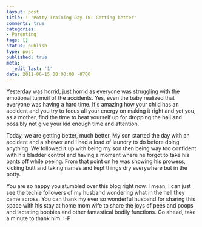 ```yaml
---
layout: post
title: ! 'Potty Training Day 10: Getting better'
comments: true
categories:
- Parenting
tags: []
status: publish
type: post
published: true
meta:
  _edit_last: '1'
date: 2011-06-15 00:00:00 -0700
---
```

Yesterday was horrid, just horrid as everyone was struggling with the emotional turmoil of the accidents.  Yes, even the baby realized that everyone was having a hard time.  It's amazing how your child has an accident and you try to focus all your energy on making it right and yet you, as a mother, find the time to beat yourself up for dropping the ball and possibly not give your kid enough time and attention.  

Today, we are getting better, much better.  My son started the day with an accident and a shower and I had a load of laundry to do before doing anything.  We followed it up with being my son then being way too confident with his bladder control and having a moment where he forgot to take his pants off while peeing.  From that point on he was showing his prowess, kicking butt and taking names and kept things dry everywhere but in the potty.  

You are so happy you stumbled over this blog right now.  I mean, I can just see the techie followers of my husband wondering what in the hell they came across.  You can thank my ever so wonderful husband for sharing this space with his stay at home mom wife to share the joys of pees and poops and lactating boobies and other fantastical bodily functions.  Go ahead, take a minute to thank him. :-P
